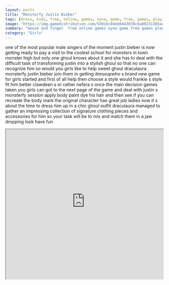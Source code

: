 ```yaml
---
layout: posts
title: "Monsterfy Justin Bieber"
tags: [dress, kids, free, online, games, oyna, game, free, games, play, play, games]
image: "https://img.gamedistribution.com/55916c04eb6443078cba80231385acdf.jpg"
summary: "mouse and finger  free online games oyna game free games play play games"
category: "Girls"
---
```


one of the most popular male singers of the moment justin bieber is now getting ready to pay a visit to the coolest school for monsters in town monster high but only one ghoul knows about it and she has to deal with the difficult task of transforming justin into a stylish ghoul so that no one can recognize him so would you girls like to help sweet ghoul draculaura monsterfy justin bieber join them in getting dressupwho s brand new game for girls started and first of all help then choose a style would frankie s style fit him better clawdeen s or rather nefera s once the main decision games taken you girls can got to the next page of the game and deal with justin s monsterfy session apply body paint dye his hair and then see if you can recreate the body mark the original character has great job ladies now it s about the time to dress him up in a chic ghoul outfit draculaura managed to gather an impressing collection of signature clothing pieces and accessories for him so your task will be to mix and match them in a jaw dropping look have fun

<iframe width="100%" height="480px;" src="https://html5.gamedistribution.com/55916c04eb6443078cba80231385acdf/"></iframe>